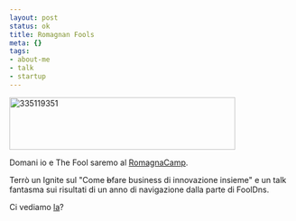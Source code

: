 ```yaml
--- 
layout: post
status: ok
title: Romagnan Fools
meta: {}
tags: 
- about-me
- talk
- startup
---
```

<img src="http://www.lastknight.com/download//2009/09/335119351.png" alt="335119351" title="335119351" width="400" height="93" class="aligncenter size-full wp-image-1551" />
  
Domani io e The Fool saremo al [RomagnaCamp][1].  
  
Terrò un Ignite sul "Come <s>b</s>fare business di innovazione insieme" e un talk fantasma sui risultati di un anno di navigazione dalla parte di FoolDns.  
  
Ci vediamo [la][1]?  
  
[1]: http://romagnacamp.org  
